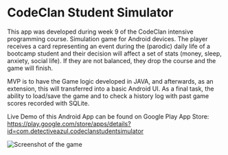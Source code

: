 # CodeClan Student Simulator

This app was developed during week 9 of the CodeClan intensive programming course. Simulation game for Android devices. The player receives a card representing an event during the (parodic) daily life of a bootcamp student and their decision will affect a set of stats (money, sleep, anxiety, social life). If they are not balanced, they drop the course and the game will finish.

MVP is to have the Game logic developed in JAVA, and afterwards, as an extension, this will transferred into a basic Android UI. As a final task, the ability to load/save the game and to check a history log with past game scores recorded with SQLite. 

Live Demo of this Android App can be found on Google Play App Store: https://play.google.com/store/apps/details?id=com.detectiveazul.codeclanstudentsimulator

![Screenshot of the game](https://lh3.googleusercontent.com/XrrrqdJMICQOhQe6StXdHwbnTHJFv9D92QLPKwuUuQXrMvxRLJUugEOzHkHs4ROeC6c=w1440-h620-rw)

